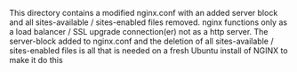 This directory contains a modified nginx.conf with an added server block and all sites-available / sites-enabled files removed.  nginx functions only as a load balancer / SSL upgrade connection(er) not as a http server. The server-block added to nginx.conf and the deletion of all sites-available / sites-enabled files is all that is needed on a fresh Ubuntu install of NGINX to make it do this
